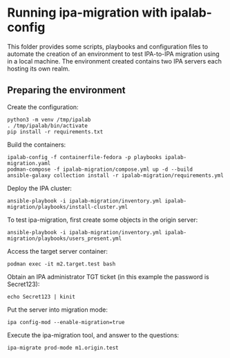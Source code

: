 # Running ipa-migration with ipalab-config

This folder provides some scripts, playbooks and configuration files to automate the creation of an environment to test IPA-to-IPA migration using in a local machine. The environment created contains two IPA servers each hosting its own realm.

## Preparing the environment

Create the configuration:

```
python3 -m venv /tmp/ipalab
. /tmp/ipalab/bin/activate
pip install -r requirements.txt
```

Build the containers:

```
ipalab-config -f containerfile-fedora -p playbooks ipalab-migration.yaml
podman-compose -f ipalab-migration/compose.yml up -d --build
ansible-galaxy collection install -r ipalab-migration/requirements.yml
```

Deploy the IPA cluster:

```
ansible-playbook -i ipalab-migration/inventory.yml ipalab-migration/playbooks/install-cluster.yml
```

To test ipa-migration, first create some objects in the origin server:

```
ansible-playbook -i ipalab-migration/inventory.yml ipalab-migration/playbooks/users_present.yml

```

Access the target server container:

```
podman exec -it m2.target.test bash
```

Obtain an IPA administrator TGT ticket (in this example the password is Secret123):
```
echo Secret123 | kinit
```

Put the server into migration mode:
```
ipa config-mod --enable-migration=true
```

Execute the ipa-migration tool, and answer to the questions:

```
ipa-migrate prod-mode m1.origin.test
```

